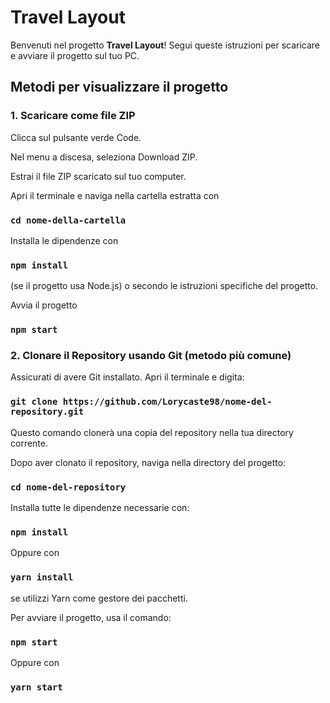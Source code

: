 # Travel Layout

Benvenuti nel progetto **Travel Layout**! Segui queste istruzioni per scaricare e avviare il progetto sul tuo PC.

## Metodi per visualizzare il progetto

### 1. Scaricare come file ZIP

Clicca sul pulsante verde Code.

Nel menu a discesa, seleziona Download ZIP.

Estrai il file ZIP scaricato sul tuo computer.

Apri il terminale e naviga nella cartella estratta con 

### `cd nome-della-cartella`

Installa le dipendenze con 

### `npm install`

(se il progetto usa Node.js) o secondo le istruzioni specifiche del progetto.

Avvia il progetto

### `npm start`


### 2. Clonare il Repository usando Git (metodo più comune)

Assicurati di avere Git installato.
Apri il terminale e digita:

### `git clone https://github.com/Lorycaste98/nome-del-repository.git`

Questo comando clonerà una copia del repository nella tua directory corrente.

Dopo aver clonato il repository, naviga nella directory del progetto:

### `cd nome-del-repository`

Installa tutte le dipendenze necessarie con:

### `npm install`

Oppure con

### `yarn install`

se utilizzi Yarn come gestore dei pacchetti.

Per avviare il progetto, usa il comando:

### `npm start`

Oppure con

### `yarn start`
